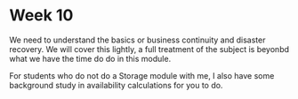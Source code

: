 # Week 10
We need to understand the basics or business continuity and disaster recovery. We will cover this lightly, a full treatment of the subject is beyonbd what we have the time do do in this module.

For students who do not do a Storage module with me, I also have some background study in availability calculations for you to do.
